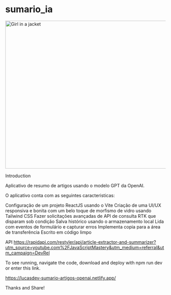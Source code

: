 # sumario_ia

<img src="http://cointoken.com.br/wp-content/uploads/2023/04/PICIA.jpg" alt="Girl in a jacket" width="833" height="466">

Introduction

Aplicativo de resumo de artigos usando o modelo GPT da OpenAI.

O aplicativo conta com as seguintes caracteristicas:

Configuração de um projeto ReactJS usando o Vite
Criação de uma UI/UX responsiva e bonita com um belo toque de morfismo de vidro usando Tailwind CSS
Fazer solicitações avançadas de API de consulta RTK que disparam sob condição
Salva histórico usando o armazenamento local
Lida com eventos de formulário e capturar erros
Implementa copia para a área de transferência
Escrito em código limpo

API
https://rapidapi.com/restyler/api/article-extractor-and-summarizer?utm_source=youtube.com%2FJavaScriptMastery&utm_medium=referral&utm_campaign=DevRel

To see running, navigate the code, download and deploy with npm run dev or enter this link.

https://lucasdev-sumario-artigos-openai.netlify.app/

Thanks and Share!
